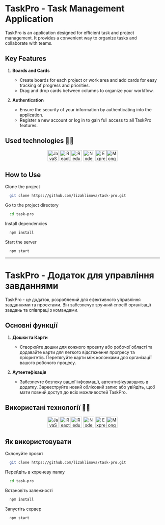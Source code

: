 # TaskPro - Task Management Application

TaskPro is an application designed for efficient task and project management. It
provides a convenient way to organize tasks and collaborate with teams.

## Key Features

1. **Boards and Cards**

   - Create boards for each project or work area and add cards for easy tracking
     of progress and priorities.
   - Drag and drop cards between columns to organize your workflow.

2. **Authentication**

   - Ensure the security of your information by authenticating into the
     application.
   - Register a new account or log in to gain full access to all TaskPro
     features.

## Used technologies 💪🏻

<p align="center" >
<a href="https://developer.mozilla.org/en-US/docs/Web/JavaScript" target="_blank" rel="noreferrer"><img src="https://raw.githubusercontent.com/danielcranney/readme-generator/main/public/icons/skills/javascript-colored.svg" width="36" height="36" alt="JavaScript" /></a>
<a href="https://reactjs.org/" target="_blank" rel="noreferrer"><img src="https://raw.githubusercontent.com/danielcranney/readme-generator/main/public/icons/skills/react-colored.svg" width="36" height="36" alt="React" /></a><a href="https://redux.js.org/" target="_blank" rel="noreferrer"><img src="https://raw.githubusercontent.com/danielcranney/readme-generator/main/public/icons/skills/redux-colored.svg" width="36" height="36" alt="Redux" /></a>
<a href="https://nodejs.org/en/" target="_blank" rel="noreferrer"><img src="https://raw.githubusercontent.com/danielcranney/readme-generator/main/public/icons/skills/nodejs-colored.svg" width="36" height="36" alt="NodeJS" /></a>
<a href="https://expressjs.com/" target="_blank" rel="noreferrer"><img src="https://raw.githubusercontent.com/danielcranney/readme-generator/main/public/icons/skills/express-colored.svg" width="36" height="36" alt="Express" /></a><a href="https://www.mongodb.com/" target="_blank" rel="noreferrer"><img src="https://raw.githubusercontent.com/danielcranney/readme-generator/main/public/icons/skills/mongodb-colored.svg" width="36" height="36" alt="MongoDB" /></a>
</p>

## How to Use

Clone the project

```bash
  git clone https://github.com/lizaklimova/task-pro.git
```

Go to the project directory

```bash
  cd task-pro
```

Install dependencies

```bash
  npm install
```

Start the server

```bash
  npm start
```

---

# TaskPro - Додаток для управління завданнями

TaskPro - це додаток, розроблений для ефективного управління завданнями та
проектами. Він забезпечує зручний спосіб організації завдань та співпраці з
командами.

## Основні функції

1. **Дошки та Карти**

   - Створюйте дошки для кожного проекту або робочої області та додавайте карти
     для легкого відстеження прогресу та пріоритетів. Перетягуйте карти між
     колонками для організації вашого робочого процесу.

2. **Аутентифікація**

   - Забезпечте безпеку вашої інформації, автентифікувавшись в додатку.
     Зареєструйте новий обліковий запис або увійдіть, щоб мати повний доступ до
     всіх можливостей TaskPro.

## Використані технології 💪🏻

<p align="center" >
<a href="https://developer.mozilla.org/en-US/docs/Web/JavaScript" target="_blank" rel="noreferrer"><img src="https://raw.githubusercontent.com/danielcranney/readme-generator/main/public/icons/skills/javascript-colored.svg" width="36" height="36" alt="JavaScript" /></a>
<a href="https://reactjs.org/" target="_blank" rel="noreferrer"><img src="https://raw.githubusercontent.com/danielcranney/readme-generator/main/public/icons/skills/react-colored.svg" width="36" height="36" alt="React" /></a><a href="https://redux.js.org/" target="_blank" rel="noreferrer"><img src="https://raw.githubusercontent.com/danielcranney/readme-generator/main/public/icons/skills/redux-colored.svg" width="36" height="36" alt="Redux" /></a>
<a href="https://nodejs.org/en/" target="_blank" rel="noreferrer"><img src="https://raw.githubusercontent.com/danielcranney/readme-generator/main/public/icons/skills/nodejs-colored.svg" width="36" height="36" alt="NodeJS" /></a>
<a href="https://expressjs.com/" target="_blank" rel="noreferrer"><img src="https://raw.githubusercontent.com/danielcranney/readme-generator/main/public/icons/skills/express-colored.svg" width="36" height="36" alt="Express" /></a><a href="https://www.mongodb.com/" target="_blank" rel="noreferrer"><img src="https://raw.githubusercontent.com/danielcranney/readme-generator/main/public/icons/skills/mongodb-colored.svg" width="36" height="36" alt="MongoDB" /></a>
</p>

## Як використовувати

Склонуйте проєкт

```bash
  git clone https://github.com/lizaklimova/task-pro.git
```

Перейдіть в кореневу папку

```bash
  cd task-pro
```

Встановіть залежності

```bash
  npm install
```

Запустіть сервер

```bash
  npm start
```
